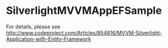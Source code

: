 # SilverlightMVVMAppEFSample
For details, please see http://www.codeproject.com/Articles/854816/MVVM-Silverlight-Application-with-Entity-Framework

